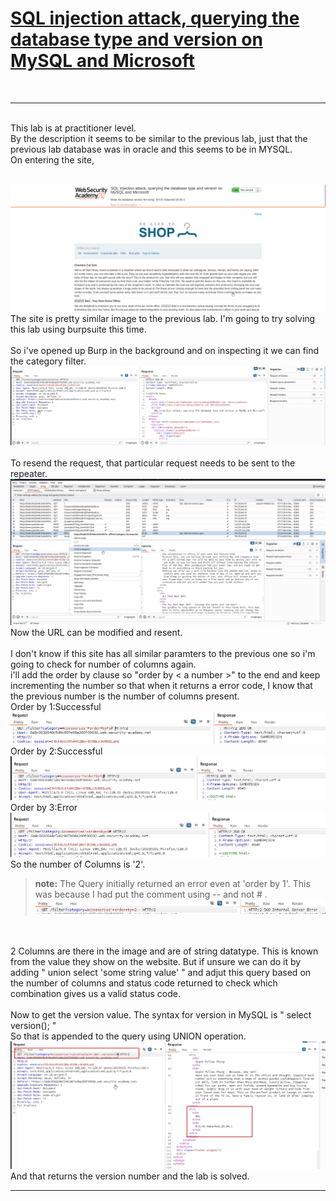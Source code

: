 # <u> SQL injection attack, querying the database type and version on MySQL and Microsoft  </u>
<br>
<hr>
<br>
This lab is at practitioner level.<br>
By the description it seems to be similar to the previous lab, just that the previous lab database was in oracle and this seems to be in MYSQL.

<br>
On entering the site, 
<br><br>

![alt text](<images/SQL injection attack, querying the database type and version on MySQL and Microsoft_1.png>)
The site is pretty similar image to the previous lab. I'm going to try solving this lab using burpsuite this time.<br><br>
So i've opened up Burp in the background and on inspecting it we can find the category filter.
![alt text](<images/SQL injection attack, querying the database type and version on MySQL and Microsoft_2.png>)
<br><br>
To resend the request, that particular request needs to be sent to the repeater. 
![alt text](<images/SQL injection attack, querying the database type and version on MySQL and Microsoft_3.png>)
<br>
Now the URL can be modified and resent.<br><br>
I don't know if this site has all similar paramters to the previous one so i'm going to check for number of columns again.<br>
i'll add the order by clause so "order by < a number >" to the end and keep incrementing the number so that when it returns a error code, I know that the previous number is the number of columns present.<br>
Order by 1:Successful<br>
![alt text](<images/SQL injection attack, querying the database type and version on MySQL and Microsoft_4.png>)
Order by 2:Successful<br>
![alt text](<images/SQL injection attack, querying the database type and version on MySQL and Microsoft_5.png>)
Order by 3:Error<br>
![alt text](<images/SQL injection attack, querying the database type and version on MySQL and Microsoft_6.png>)
<br>So the number of Columns is '2'.
    
> **note:** The Query initially returned an error even at 'order by 1'. This was because I had put the comment using -- and not # .         
![alt text](<images/SQL injection attack, querying the database type and version on MySQL and Microsoft_7.png>)

<br><br>
2 Columns are there in the image and are of string datatype. This is known from the value they show on the website.  But if unsure we can do it by adding " union select 'some string value' " and adjut this query based on the number of columns and status code returned to check which combination gives us a valid status code.<br><br>
Now to get the version value. The syntax for version in MySQL is " select version(); " <br>
So that is appended to the query using UNION operation.<br>
![alt text](<images/SQL injection attack, querying the database type and version on MySQL and Microsoft_8.png>)
And that returns the version number and the lab is solved.
<br><hr>